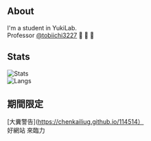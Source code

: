 ## About
I'm a student in YukiLab.  
Professor [@tobiichi3227](https://github.com/tobiichi3227) :place_of_worship: :place_of_worship: :place_of_worship:   
<!--
Ruan Mei considered me as a golden retriever, but Misumi Hatsune is Togawa Sakiko's golden retriever.

![Uika_lies](https://raw.githubusercontent.com/ChenKaiLiuG/ChenKaiLiuG/refs/heads/main/Uika_can_only_lies.jpg)
-->

<!--
## My Favorite
Ruan Mei is my wife.

![RuanMei](https://raw.githubusercontent.com/ChenKaiLiuG/ChenKaiLiuG/refs/heads/main/RuanMei.jpeg)
-->
## Stats
![Stats](https://github-readme-stats.vercel.app/api?username=ChenKaiLiuG&show_icons=true&theme=neon&include_all_commits=true)   
![Langs](https://github-readme-stats.vercel.app/api/top-langs/?username=ChenKaiLiuG&layout=compact&theme=neon)

## 期間限定
[大糞警告](https://chenkailiug.github.io/114514）   
好網站 來臨力
<!--
**ChenKaiLiuG/ChenKaiLiuG** is a ✨ _special_ ✨ repository because its `README.md` (this file) appears on your GitHub profile.

Here are some ideas to get you started:

 Hi there 👋
- 🔭 I’m currently working on ...
- 🌱 I’m currently learning ...
- 👯 I’m looking to collaborate on ...
- 🤔 I’m looking for help with ...
- 💬 Ask me about ...
- 📫 How to reach me: ...
- 😄 Pronouns: ...
- ⚡ Fun fact: ...
-->
